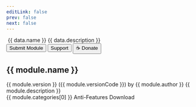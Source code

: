 ```yaml
---
editLink: false
prev: false
next: false
---
```


<script setup>
import { ref, onMounted } from "vue";
import { useData } from 'vitepress'
import repositories from '../../data/repositories.yaml'

const { params } = useData()

const name = params.value.name
const repository = repositories.find((repo) => repo.id === name)

const data = ref(null);

onMounted(async () => {
  const response = await fetch(
    `${repository.url}json/modules.json`
  );
  data.value = await response.json();
});

const openUrl = (url) => {
  window.open(url);
};
</script>

<div v-if="data">
    <div :class="$style.repoMetaContainer">
        <img v-if="data.cover" :class="$style.repoCover" :src="data.cover"/>
        <span :class="$style.repoTitle">{{ data.name }}</span>
        <span v-if="data.description" :class="$style.repoDetails">{{ data.description }}</span>
        <div  v-if="data.submission || data.support || data.donate" :class="$style.repoActions">
            <button v-if="data.submission" @click="openUrl(data.submission)" :class="[$style.VPButton, $style.VPButton_medium, $style.VPButton_brand]">Submit Module</button>
            <button v-if="data.support" @click="openUrl(data.support)" :class="[$style.VPButton, $style.VPButton_medium, $style.VPButton_alt]">Support</button>
            <button v-if="data.donate" @click="openUrl(data.donate)" :class="[$style.VPButton, $style.VPButton_medium, $style.VPButton_alt]">☕ Donate</button>
        </div>
    </div>
    <div :class="$style.items" v-for="module in data.modules">
      <div :class="$style.item">
        <div :class="[$style.feature, $style.grid_4]">
          <article :class="$style.box" @click="openUrl($params.name + '/' + module.id)">
            <h2 :class="$style.title" :id="module.id">{{ module.name }}</h2>
            <span :class="$style.author">
              {{ module.version }} ({{ module.versionCode }}) by
              {{ module.author }}</span
            >
            <span :class="$style.details">{{ module.description }}</span>
            <div :class="$style.chipContainer">
              <span
                v-if="module.categories"
                :class="[$style.chip, $style.chipInfo]"
                >{{ module.categories[0] }}</span
              >
              <span
                v-if="module.track.antifeatures"
                :class="[$style.chip, $style.chipDanger]"
                >Anti-Features</span
              >
              <span
                @click="openUrl(module.versions.toReversed()[0].zipUrl)"
                :class="$style.chip"
                >Download</span
              >
            </div>
          </article>
        </div>
      </div>
    </div>
</div>

<style module>

.repoMetaContainer {
    padding-bottom: 16px;
}

.repoActions {
    display: flex;
    gap: 8px;
    padding: 16px 0px 16px 0px;
}

.repoCover {
    width: 100%;
    margin-bottom: 16px;
    border-radius: 16px;
}

.repoTitle {
    display: flex;
    letter-spacing: -0.02em;
    line-height: 40px;
    font-size: 32px;
}

.repoDetails {
    flex-grow: 1;
    padding-top: 8px;
    line-height: 24px;
    font-size: 14px;
    font-weight: 500;
    color: var(--vp-c-text-2);
}

.VPButton {
    display: inline-block;
    border: 1px solid transparent;
    text-align: center;
    font-weight: 600;
    white-space: nowrap;
    transition: color 0.25s, border-color 0.25s, background-color 0.25s;
}

.VPButton_medium {
    border-radius: 20px;
    padding: 0 20px;
    line-height: 38px;
    font-size: 14px;
}

.VPButton_alt {
    border-color: var(--vp-button-alt-border);
    color: var(--vp-button-alt-text);
    background-color: var(--vp-button-alt-bg);
}

.VPButton_brand {
    border-color: var(--vp-button-brand-border);
    color: var(--vp-button-brand-text);
    background-color: var(--vp-button-brand-bg);
}

@media (min-width: 960px) {
    item.grid_4 {
        width: calc(100% / 4);
    }
}

@media (min-width: 768px) {
    .item.grid_2,
    .item.grid_4 {
        width: calc(100% / 2);
    }
}

@media (min-width: 640px) {
    .item.grid_2,
    .item.grid_4,
    .item.grid_6 {
        width: calc(100% / 2);
    }
}

.item {
    padding: 8px;
    width: 100%;
}

.items {
    display: flex;
    flex-wrap: wrap;
    margin: -8px;
}

.feature {
    display: block;
    border: 1px solid var(--vp-c-bg-soft);
    border-radius: 12px;
    height: 100%;
    background-color: var(--vp-c-bg-soft);
    transition: border-color 0.25s, background-color 0.25s;
}

.box {
    display: flex;
    flex-direction: column;
    padding: 24px;
    height: 100%;
}

.title {
    margin: unset !important;
    padding-top: unset !important;
    border-top: unset !important;
    line-height: 24px !important;
    font-size: 16px !important;
    font-weight: 600 !important;
}

.author {
    flex-grow: 1;
    line-height: 24px;
    font-size: 13px;
    font-weight: 500;
    color: var(--vp-badge-tip-text);
}

.details {
    flex-grow: 1;
    padding-top: 8px;
    line-height: 24px;
    font-size: 14px;
    font-weight: 500;
    color: var(--vp-c-text-2);
}

.chipContainer {
    display: flex;
    flex-wrap: wrap;
    margin: -8px;
    padding-top: 20px;
}

.chipInfo {
    border-color: var(--vp-badge-info-border);
    color: var(--vp-badge-info-text);
    background-color: var(--vp-badge-info-bg);
}

.chipDanger {
    border-color: var(--vp-badge-danger-border);
    color: var(--vp-badge-danger-text);
    background-color: var(--vp-badge-danger-bg);
}

.chip {
    border-style: solid;
    border-width: 1px;
    border-color: var(--docsearch-hit-color);
    display: inline-block;
    border-radius: 12px;
    padding: 0 10px;
    line-height: 22px;
    font-size: 12px;
    font-weight: 500;
    margin: 4px;
    transform: translateY(-2px);
}

.chip:hover {
    background-color: var(--vp-badge-info-bg);
}
</style>

